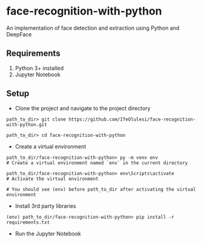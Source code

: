 # face-recognition-with-python

An implementation of face detection and extraction using Python and DeepFace

## Requirements
1. Python 3+ installed
2. Jupyter Notebook

## Setup

- Clone the project and navigate to the project directory

```shell
path_to_dir> git clone https://github.com/IfeOlulesi/face-recognition-with-python.git

path_to_dir> cd face-recognition-with-python
```

- Create a virtual environment

```shell
path_to_dir/face-recognition-with-python> py -m venv env
# Create a virtual environment named `env` in the current directory

path_to_dir/face-recognition-with-python> env\Scripts\activate
# Activate the virtual environment

# You should see (env) before path_to_dir after activating the virtual environment
```

- Install 3rd party libraries

```shell
(env) path_to_dir/face-recognition-with-python> pip install -r requirements.txt
```

- Run the Jupyter Notebook
